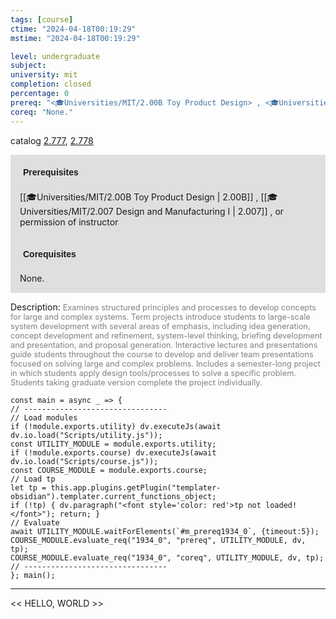 ```yaml
---
tags: [course]
ctime: "2024-04-18T00:19:29"
mstime: "2024-04-18T00:19:29"

level: undergraduate
subject: 
university: mit
completion: closed
percentage: 0
prereq: "<🎓Universities/MIT/2.00B Toy Product Design> , <🎓Universities/MIT/2.007 Design and Manufacturing I> , or permission of instructor"
coreq: "None."
---
```


catalog [2.777](http://student.mit.edu/catalog/m2b.html#2.777), [2.778](http://student.mit.edu/catalog/m2b.html#2.778)

<span style="display: block; padding: 15px; background-color: rgb(100, 100, 100, 0.2);"><font id="m_prereq1934_0" style="display: block; font-family: Arial, sans-serif; font-weight: bold; padding: 5px">Prerequisites</font><br><span id="prereq1934_0">[[🎓Universities/MIT/2.00B Toy Product Design | 2.00B]] , [[🎓Universities/MIT/2.007 Design and Manufacturing I | 2.007]] , or permission of instructor</span></span>
<span style="display: block; padding: 15px; background-color: rgb(100, 100, 100, 0.2);"><font id="m_coreq1934_0" style="display: block; font-family: Arial, sans-serif; font-weight: bold; padding: 5px">Corequisites</font><br><span id="coreq1934_0">None.</span></span>

<font style="">Description:</font>
<font style="color: grey; font-size: 0.8rem;">Examines structured principles and processes to develop concepts for large and complex systems. Term projects introduce students to large-scale system development with several areas of emphasis, including idea generation, concept development and refinement, system-level thinking, briefing development and presentation, and proposal generation. Interactive lectures and presentations guide students throughout the course to develop and deliver team presentations focused on solving large and complex problems. Includes a semester-long project in which students apply design tools/processes to solve a specific problem. Students taking graduate version complete the project individually.</font>

```dataviewjs
const main = async _ => {
// --------------------------------
// Load modules
if (!module.exports.utility) dv.executeJs(await dv.io.load("Scripts/utility.js"));
const UTILITY_MODULE = module.exports.utility;
if (!module.exports.course) dv.executeJs(await dv.io.load("Scripts/course.js"));
const COURSE_MODULE = module.exports.course;
// Load tp
let tp = this.app.plugins.getPlugin("templater-obsidian").templater.current_functions_object;
if (!tp) { dv.paragraph("<font style='color: red'>tp not loaded!</font>"); return; }
// Evaluate
await UTILITY_MODULE.waitForElements(`#m_prereq1934_0`, {timeout:5});
COURSE_MODULE.evaluate_req("1934_0", "prereq", UTILITY_MODULE, dv, tp);
COURSE_MODULE.evaluate_req("1934_0", "coreq", UTILITY_MODULE, dv, tp);
// --------------------------------
}; main();
```

---

<< HELLO, WORLD >>
